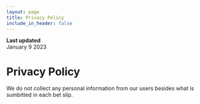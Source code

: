 ```yaml
---
layout: page
title: Privacy Policy
include_in_header: false
---
```


**Last updated**  
January 9 2023

# Privacy Policy
We do not collect any personal information from our users besides what is sumbitted in each bet slip.

